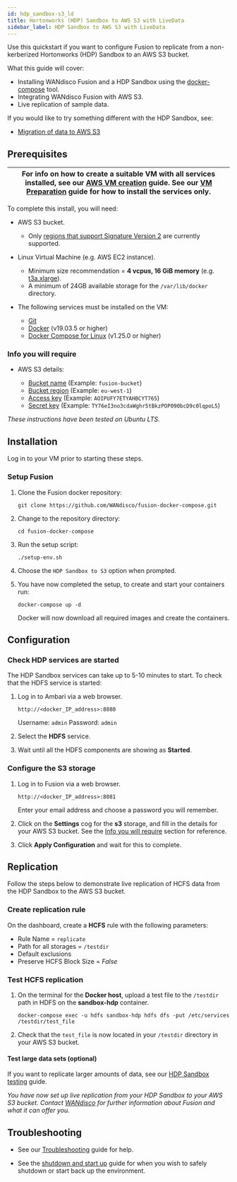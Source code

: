 ```yaml
---
id: hdp_sandbox-s3_ld
title: Hortonworks (HDP) Sandbox to AWS S3 with LiveData
sidebar_label: HDP Sandbox to AWS S3 with LiveData
---
```


Use this quickstart if you want to configure Fusion to replicate from a non-kerberized Hortonworks (HDP) Sandbox to an AWS S3 bucket.

What this guide will cover:

- Installing WANdisco Fusion and a HDP Sandbox using the [docker-compose](https://docs.docker.com/compose/) tool.
- Integrating WANdisco Fusion with AWS S3.
- Live replication of sample data.

If you would like to try something different with the HDP Sandbox, see:

* [Migration of data to AWS S3](./hdp_sandbox-s3_lm.md)

## Prerequisites

|For info on how to create a suitable VM with all services installed, see our [AWS VM creation](../preparation/aws_vm_creation.md) guide. See our [VM Preparation](../preparation/vm_prep.md) guide for how to install the services only.|
|---|

To complete this install, you will need:

* AWS S3 bucket.
  * Only [regions that support Signature Version 2](https://docs.aws.amazon.com/general/latest/gr/signature-version-2.html) are currently supported.

* Linux Virtual Machine (e.g. AWS EC2 instance).
  * Minimum size recommendation = **4 vcpus, 16 GiB memory** (e.g. [t3a.xlarge](https://aws.amazon.com/ec2/instance-types/)).
  * A minimum of 24GB available storage for the `/var/lib/docker` directory.

* The following services must be installed on the VM:  
  * [Git](https://git-scm.com/book/en/v2/Getting-Started-Installing-Git)
  * [Docker](https://docs.docker.com/install/) (v19.03.5 or higher)
  * [Docker Compose for Linux](https://docs.docker.com/compose/install/#install-compose) (v1.25.0 or higher)

### Info you will require

* AWS S3 details:

  * [Bucket name](https://docs.aws.amazon.com/AmazonS3/latest/user-guide/create-bucket.html) (Example: `fusion-bucket`)
  * [Bucket region](https://docs.aws.amazon.com/general/latest/gr/rande.html#regional-endpoints) (Example: `eu-west-1`)
  * [Access key](https://docs.aws.amazon.com/IAM/latest/UserGuide/id_credentials_access-keys.html#Using_CreateAccessKey) (Example: `AOIPUFY7ETYAHBCYT765`)
  * [Secret key](https://docs.aws.amazon.com/general/latest/gr/aws-sec-cred-types.html#access-keys-and-secret-access-keys) (Example: `TY76eI3no3cdaWghr5tBkzPOP090bcD9c0lqpoL5`)

_These instructions have been tested on Ubuntu LTS._

## Installation

Log in to your VM prior to starting these steps.

### Setup Fusion

1. Clone the Fusion docker repository:

   `git clone https://github.com/WANdisco/fusion-docker-compose.git`

1. Change to the repository directory:

   `cd fusion-docker-compose`

1. Run the setup script:

   `./setup-env.sh`

1. Choose the `HDP Sandbox to S3` option when prompted.

1. You have now completed the setup, to create and start your containers run:

   `docker-compose up -d`

   Docker will now download all required images and create the containers.

## Configuration

### Check HDP services are started

The HDP Sandbox services can take up to 5-10 minutes to start. To check that the HDFS service is started:

1. Log in to Ambari via a web browser.

   `http://<docker_IP_address>:8080`

   Username: `admin`
   Password: `admin`

1. Select the **HDFS** service.

1. Wait until all the HDFS components are showing as **Started**.

### Configure the S3 storage

1. Log in to Fusion via a web browser.

   `http://<docker_IP_address>:8081`

   Enter your email address and choose a password you will remember.

1. Click on the **Settings** cog for the **s3** storage, and fill in the details for your AWS S3 bucket. See the [Info you will require](#info-you-will-require) section for reference.

1. Click **Apply Configuration** and wait for this to complete.

## Replication

Follow the steps below to demonstrate live replication of HCFS data from the HDP Sandbox to the AWS S3 bucket.

### Create replication rule

On the dashboard, create a **HCFS** rule with the following parameters:

* Rule Name = `replicate`
* Path for all storages = `/testdir`
* Default exclusions
* Preserve HCFS Block Size = *False*

### Test HCFS replication

1. On the terminal for the **Docker host**, upload a test file to the `/testdir` path in HDFS on the **sandbox-hdp** container.

   `docker-compose exec -u hdfs sandbox-hdp hdfs dfs -put /etc/services /testdir/test_file`

1. Check that the `test_file` is now located in your `/testdir` directory in your AWS S3 bucket.

#### Test large data sets (optional)

If you want to replicate larger amounts of data, see our [HDP Sandbox testing](../testing/test_hdp_sandbox.md) guide.

_You have now set up live replication from your HDP Sandbox to your AWS S3 bucket. Contact [WANdisco](https://wandisco.com/contact) for further information about Fusion and what it can offer you._

## Troubleshooting

* See our [Troubleshooting](../troubleshooting/general_troubleshooting.md) guide for help.

* See the [shutdown and start up](../operation/hdp_sandbox_fusion_stop_start.md) guide for when you wish to safely shutdown or start back up the environment.
